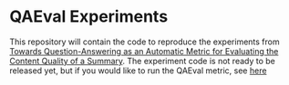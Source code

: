 # QAEval Experiments
This repository will contain the code to reproduce the experiments from [Towards Question-Answering as an Automatic Metric for Evaluating the Content Quality of a Summary](https://arxiv.org/abs/2010.00490).
The experiment code is not ready to be released yet, but if you would like to run the QAEval metric, see [here](https://github.com/danieldeutsch/sacrerouge/blob/master/doc/metrics/qaeval.md)

